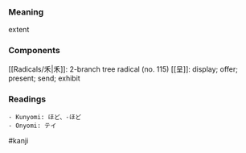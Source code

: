### Meaning

extent

### Components

[[Radicals/禾|禾]]: 2-branch tree radical (no. 115) [[呈]]: display; offer; present; send; exhibit

### Readings

```
- Kunyomi: ほど、-ほど
- Onyomi: テイ
```

#kanji